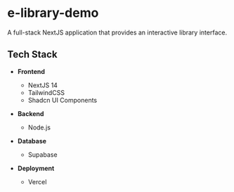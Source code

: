 # e-library-demo

A full-stack NextJS application that provides an interactive library interface.

## Tech Stack

- **Frontend**
  - NextJS 14
  - TailwindCSS
  - Shadcn UI Components

- **Backend**
  - Node.js

- **Database**
  - Supabase

- **Deployment**
  - Vercel

